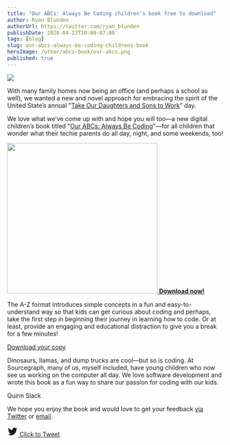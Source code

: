 ```yaml
---
title: "Our ABCs: Always Be Coding children's book free to download"
author: Ryan Blunden
authorUrl: https://twitter.com/ryan_blunden
publishDate: 2020-04-23T10:00-07:00
tags: [blog]
slug: our-abcs-always-be-coding-childrens-book
heroImage: /other/abcs-book/our-abcs.png
published: true
---
```


<p class="text-center">
  <img src="/other/abcs-book/our-abcs-hero.png"/>
</p>

With many family homes now being an office (and perhaps a school as well), we wanted a new and novel approach for embracing the spirit of the United State’s annual "[Take Our Daughters and Sons to Work](https://www.daughtersandsonstowork.org/)" day.

We love what we’ve come up with and hope you will too—a new digital children’s book titled "[Our ABCs: Always Be Coding](/resources/our-abcs-childrens-book-download)”—for all children that wonder what their techie parents do all day, night, and some weekends, too!

<p class="text-center">
    <a href="/resources/our-abcs-childrens-book-download" class="d-block">
        <img src="/other/abcs-book/our-abcs.png" class="mb-2" width="350px"/>
        <strong>Download now!</strong>
    </a>
</p>

The A-Z format introduces simple concepts in a fun and easy-to-understand way so that kids can get curious about coding and perhaps, take the first step in beginning their journey in learning how to code. Or at least, provide an engaging and educational distraction to give you a break for a few minutes!

<p class="text-center">
  <a class="button btn btn-primary" href="/resources/our-abcs-childrens-book-download">Download your copy</a>
</p>

<p class="text-center">
<div class="blockquote case-studies__quote case-studies__quote--in-content">
  <p>
    Dinosaurs, llamas, and dump trucks are cool—but so is coding. At Sourcegraph, many of us, myself included, have young children who now see us working on the computer all day. We love software development and wrote this book as a fun way to share our passion for coding with our kids.
  </p>
  <footer class="blockquote-footer">
    Quinn Slack
  </footer>
</div>

We hope you enjoy the book and would love to get your feedback [via Twitter](https://twitter.com/intent/tweet?text=For%20all%20children%20at%20home%20that%20wonder%20what%20their%20techie%20parents%20do%20all%20day%2C%20night%2C%20and%20some%20weekends%2C%20too%2C%20they%20need%20the%20%22Our%20ABCs%3A%20Always%20Be%20Coding%22%20book%20by%20@srcgraph%20-%20https%3A//about.sourcegraph.com/abc%20%23abcsbook) or [email](mailto:hi+abc@sourcegraph.com).

<p class="text-center">
  <a class="button btn btn-primary" href="https://twitter.com/intent/tweet?text=For%20all%20children%20at%20home%20that%20wonder%20what%20their%20techie%20parents%20do%20all%20day%2C%20night%2C%20and%20some%20weekends%2C%20too%2C%20they%20need%20the%20%22Our%20ABCs%3A%20Always%20Be%20Coding%22%20book%20by%20@srcgraph%20-%20https%3A//about.sourcegraph.com/abc%20%23abcsbook">
    <svg class="mdi-icon " width="25" height="25" fill="currentColor" viewBox="0 0 24 24"><path d="M22.46,6C21.69,6.35 20.86,6.58 20,6.69C20.88,6.16 21.56,5.32 21.88,4.31C21.05,4.81 20.13,5.16 19.16,5.36C18.37,4.5 17.26,4 16,4C13.65,4 11.73,5.92 11.73,8.29C11.73,8.63 11.77,8.96 11.84,9.27C8.28,9.09 5.11,7.38 3,4.79C2.63,5.42 2.42,6.16 2.42,6.94C2.42,8.43 3.17,9.75 4.33,10.5C3.62,10.5 2.96,10.3 2.38,10C2.38,10 2.38,10 2.38,10.03C2.38,12.11 3.86,13.85 5.82,14.24C5.46,14.34 5.08,14.39 4.69,14.39C4.42,14.39 4.15,14.36 3.89,14.31C4.43,16 6,17.26 7.89,17.29C6.43,18.45 4.58,19.13 2.56,19.13C2.22,19.13 1.88,19.11 1.54,19.07C3.44,20.29 5.7,21 8.12,21C16,21 20.33,14.46 20.33,8.79C20.33,8.6 20.33,8.42 20.32,8.23C21.16,7.63 21.88,6.87 22.46,6Z"></path></svg>
    Click to Tweet</a>
</p>
